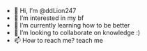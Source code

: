 - 👋 Hi, I’m @ddLion247
- 👀 I’m interested in my bf
- 🌱 I’m currently learning how to be better
- 💞️ I’m looking to collaborate on knowledge :)
- 📫 How to reach me? teach me

